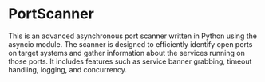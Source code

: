 # PortScanner
This is an advanced asynchronous port scanner written in Python using the asyncio module. The scanner is designed to efficiently identify open ports on target systems and gather information about the services running on those ports. It includes features such as service banner grabbing, timeout handling, logging, and concurrency.
